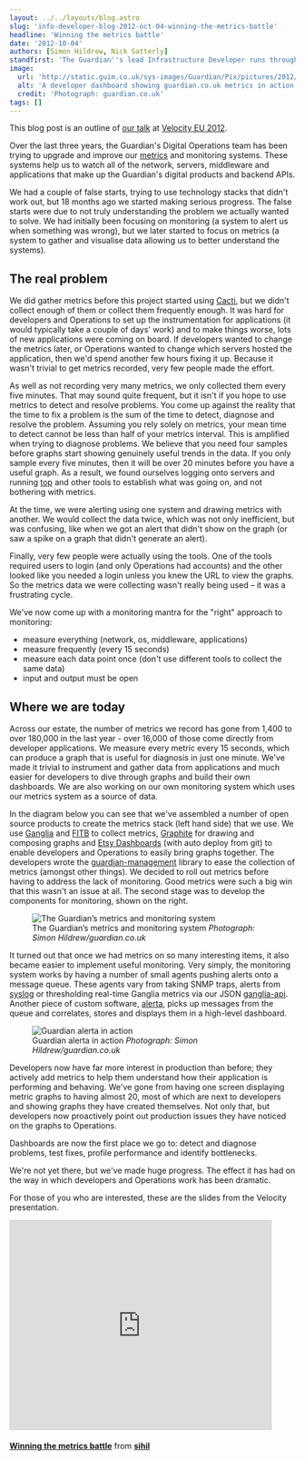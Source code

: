 ```yaml
---
layout: ../../layouts/blog.astro
slug: 'info-developer-blog-2012-oct-04-winning-the-metrics-battle'
headline: 'Winning the metrics battle'
date: '2012-10-04'
authors: [Simon Hildrew, Nick Satterly]
standfirst: 'The Guardian''s lead Infrastructure Developer runs through the team''s use of metrics and monitoring for guardian.co.uk'
image:
  url: 'http://static.guim.co.uk/sys-images/Guardian/Pix/pictures/2012/10/3/1349269501235/mainpic.jpg'
  alt: 'A developer dashboard showing guardian.co.uk metrics in action'
  credit: 'Photograph: guardian.co.uk'
tags: []
---
```


This blog post is an outline of [our talk](http://velocityconf.com/velocityeu2012/public/schedule/detail/26576) at [Velocity EU 2012](http://velocityconf.com/velocityeu2012).

Over the last three years, the Guardian's Digital Operations team has been trying to upgrade and improve our [metrics](http://en.wikipedia.org/wiki/Software_metric) and monitoring systems. These systems help us to watch all of the network, servers, middleware and applications that make up the Guardian's digital products and backend APIs.

We had a couple of false starts, trying to use technology stacks that didn't work out, but 18 months ago we started making serious progress. The false starts were due to not truly understanding the problem we actually wanted to solve. We had initially been focusing on monitoring (a system to alert us when something was wrong), but we later started to focus on metrics (a system to gather and visualise data allowing us to better understand the systems).

The real problem
----------------

We did gather metrics before this project started using [Cacti](http://www.cacti.net/), but we didn't collect enough of them or collect them frequently enough. It was hard for developers and Operations to set up the instrumentation for applications (it would typically take a couple of days' work) and to make things worse, lots of new applications were coming on board. If developers wanted to change the metrics later, or Operations wanted to change which servers hosted the application, then we'd spend another few hours fixing it up. Because it wasn't trivial to get metrics recorded, very few people made the effort.

As well as not recording very many metrics, we only collected them every five minutes. That may sound quite frequent, but it isn't if you hope to use metrics to detect and resolve problems. You come up against the reality that the time to fix a problem is the sum of the time to detect, diagnose and resolve the problem. Assuming you rely solely on metrics, your mean time to detect cannot be less than half of your metrics interval. This is amplified when trying to diagnose problems. We believe that you need four samples before graphs start showing genuinely useful trends in the data. If you only sample every five minutes, then it will be over 20 minutes before you have a useful graph. As a result, we found ourselves logging onto servers and running [top](http://www.unixtop.org/man.shtml) and other tools to establish what was going on, and not bothering with metrics.

At the time, we were alerting using one system and drawing metrics with another. We would collect the data twice, which was not only inefficient, but was confusing, like when we got an alert that didn't show on the graph (or saw a spike on a graph that didn't generate an alert).

Finally, very few people were actually using the tools. One of the tools required users to login (and only Operations had accounts) and the other looked like you needed a login unless you knew the URL to view the graphs. So the metrics data we were collecting wasn't really being used – it was a frustrating cycle.

We've now come up with a monitoring mantra for the "right" approach to monitoring:

*   measure everything (network, os, middleware, applications)
*   measure frequently (every 15 seconds)
*   measure each data point once (don't use different tools to collect the same data)
*   input and output must be open

Where we are today
------------------

Across our estate, the number of metrics we record has gone from 1,400 to over 180,000 in the last year - over 16,000 of those come directly from developer applications. We measure every metric every 15 seconds, which can produce a graph that is useful for diagnosis in just one minute. We've made it trivial to instrument and gather data from applications and much easier for developers to dive through graphs and build their own dashboards. We are also working on our own monitoring system which uses our metrics system as a source of data.

In the diagram below you can see that we've assembled a number of open source products to create the metrics stack (left hand side) that we use. We use [Ganglia](http://ganglia.sourceforge.net/) and [FITB](https://github.com/lozzd/FITB) to collect metrics, [Graphite](http://graphite.wikidot.com/) for drawing and composing graphs and [Etsy Dashboards](https://github.com/etsy/dashboard) (with auto deploy from git) to enable developers and Operations to easily bring graphs together. The developers wrote the [guardian-management](https://github.com/guardian/guardian-management) library to ease the collection of metrics (amongst other things). We decided to roll out metrics before having to address the lack of monitoring. Good metrics were such a big win that this wasn't an issue at all. The second stage was to develop the components for monitoring, shown on the right.


   <figure>
   <img alt="The Guardian’s metrics and monitoring system" src="https://i.guim.co.uk/img/static/sys-images/Guardian/Pix/pictures/2012/10/3/1349256331448/image01.png?width=620&quality=45&auto=format&fit=max&dpr=2&s=51e70a4f88b2d790e6cab6a24c5449b0" loading="lazy" />
   <figcaption>
     The Guardian’s metrics and monitoring system
    <i>Photograph: Simon Hildrew/guardian.co.uk</i>
    </figcaption>
    </figure>

It turned out that once we had metrics on so many interesting items, it also became easier to implement useful monitoring. Very simply, the monitoring system works by having a number of small agents pushing alerts onto a message queue. These agents vary from taking SNMP traps, alerts from [syslog](http://en.wikipedia.org/wiki/Syslog) or thresholding real-time Ganglia metrics via our JSON [ganglia-api](https://github.com/guardian/ganglia-api). Another piece of custom software, [alerta](https://github.com/guardian/alerta), picks up messages from the queue and correlates, stores and displays them in a high-level dashboard.


   <figure>
   <img alt="Guardian alerta in action" src="https://i.guim.co.uk/img/static/sys-images/Guardian/Pix/pictures/2012/10/3/1349256354881/image00.png?width=620&quality=45&auto=format&fit=max&dpr=2&s=d3172f2f2abd394dda19eecc74147b29" loading="lazy" />
   <figcaption>
     Guardian alerta in action
    <i>Photograph: Simon Hildrew/guardian.co.uk</i>
    </figcaption>
    </figure>

Developers now have far more interest in production than before; they actively add metrics to help them understand how their application is performing and behaving. We've gone from having one screen displaying metric graphs to having almost 20, most of which are next to developers and showing graphs they have created themselves. Not only that, but developers now proactively point out production issues they have noticed on the graphs to Operations.

Dashboards are now the first place we go to: detect and diagnose problems, test fixes, profile performance and identify bottlenecks.

We're not yet there, but we've made huge progress. The effect it has had on the way in which developers and Operations work has been dramatic.

For those of you who are interested, these are the slides from the Velocity presentation.

<iframe src="https://www.slideshare.net/slideshow/embed_code/14649255?rel=0" width="460" height="369" frameborder="0" marginwidth="0" marginheight="0" scrolling="no" style="border:1px solid #CCC;border-width:1px 1px 0;margin-bottom:5px" allowfullscreen> </iframe>

  
**[Winning the metrics battle](http://www.slideshare.net/sihil/winning-the-metrics-battle "Winning the metrics battle")** from **[sihil](http://www.slideshare.net/sihil)**
